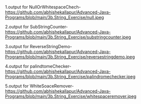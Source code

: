 1.output for NullOrWhitespaceChech-https://github.com/abhishekallapur/Advanced-Java-Programs/blob/main/3b.String_Exercise/null.jpeg

2.output for SubStringCounter-https://github.com/abhishekallapur/Advanced-Java-Programs/blob/main/3b.String_Exercise/substringcounter.jpeg

3.output for ReverseStringDemo-https://github.com/abhishekallapur/Advanced-Java-Programs/blob/main/3b.String_Exercise/reversestringdemo.jpeg

4.output for palindtomeChecker-https://github.com/abhishekallapur/Advanced-Java-Programs/blob/main/3b.String_Exercise/palindromechecker.jpeg

5.output for WhiteSoaceRemover-https://github.com/abhishekallapur/Advanced-Java-Programs/blob/main/3b.String_Exercise/whitespaceremover.jpeg
